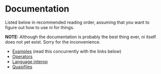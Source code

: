 # Documentation
Listed below in recommended reading order, assuming that you want to figure out
how to use ni for things.

**NOTE:** Although the documentation is probably the best thing ever, ni itself
does not yet exist. Sorry for the inconvenience.

- [Examples](examples.md) (read this concurrently with the links below)
- [Operators](operators.md)
- [Language interop](interop.md)
- [Quasifiles](quasifiles.md)
